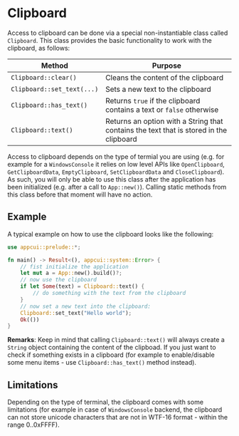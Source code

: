# Clipboard

Access to clipboard can be done via a special non-instantiable class called `Clipboard`. This class provides the basic functionality to work with the clipboard, as follows:

| Method                     | Purpose                                                                                |
| -------------------------- | -------------------------------------------------------------------------------------- |
| `Clipboard::clear()`       | Cleans the content of the clipboard                                                    |
| `Clipboard::set_text(...)` | Sets a new text to the clipboard                                                       |
| `Clipboard::has_text()`    | Returns `true` if the clipboard contains a text or `false` otherwise                   |
| `Clipboard::text()`        | Returns an option with a String that contains the text that is stored in the clipboard |

Access to clipboard depends on the type of termial you are using (e.g. for example for a `WindowsConsole` it relies on low level APIs like `OpenClipboard`, `GetClipboardData`, `EmptyClipboard`, `SetClipboardData` and `CloseClipboard`). As such, you will only be able to use this class after the application has been initialized (e.g. after a call to `App::new()`). Calling static methods from this class before that moment will have no action.

## Example

A typical example on how to use the clipboard looks like the following:
```rs
use appcui::prelude::*;

fn main() -> Result<(), appcui::system::Error> {
    // fist initialize the application
    let mut a = App::new().build()?;
    // now use the clipboard
    if let Some(text) = Clipboard::text() {
        // do something with the text from the clipboard
    }
    // now set a new text into the clipboard:
    Clipboard::set_text("Hello world");
    Ok(())
}

```

**Remarks**: Keep in mind that calling `Clipboard::text()` will always create a `String` object containing the content of the clipboad. If you just want to check if something exists in a clipboard (for example to enable/disable some menu items - use `Clipboard::has_text()` method instead).


## Limitations

Depending on the type of terminal, the clipboard comes with some limitations (for example in case of `WindowsConsole` backend, the clipboard can not store unicode characters that are not in WTF-16 format - within the range 0..0xFFFF). 
